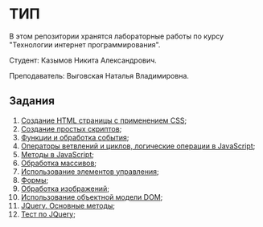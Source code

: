# ТИП

В этом репозитории хранятся лабораторные работы по курсу "Технологии интернет программирования".

Студент:       Казымов Никита Александрович.

Преподаватель: Выговская Наталья Владимировна.

## Задания

1. [Создание HTML страницы с применением CSS](Lab1/README.md);
2. [Создание простых скриптов](Lab2/README.md);
3. [Функции и обработка события](Lab3/README.md);
4. [Операторы ветвлений и циклов, логические операции в JavaScript](Lab4/README.md);
5. [Методы в JavaScript](Lab5/README.md);
6. [Обработка массивов](Lab6/README.md);
7. [Использование элементов управления](Lab7/README.md);
8. [Формы](Lab8/README.md);
9. [Обработка изображений](Lab9/README.md);
10. [Использование объектной модели DOM](Lab10/README.md);
11. [JQuery. Основные методы](Lab11/README.md);
12. [Тест по JQuery](Lab12/README.md);
